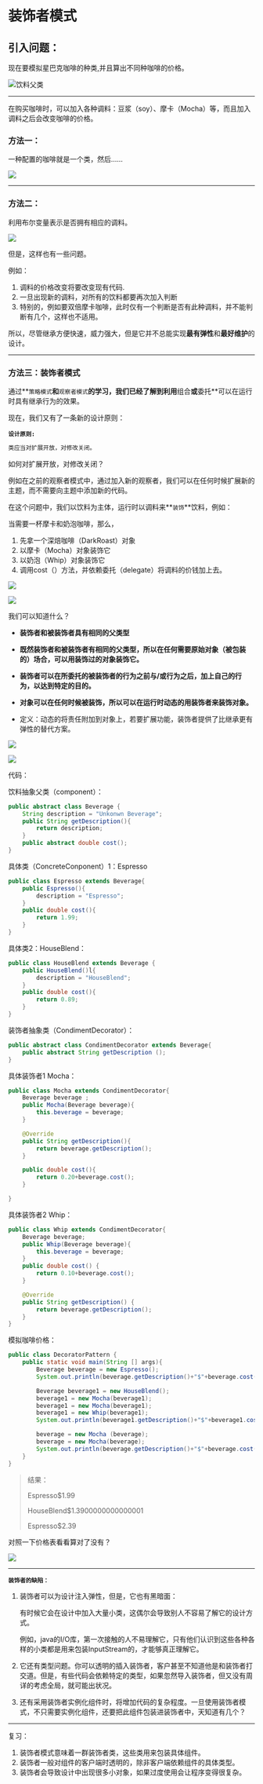 # 装饰者模式

## 引入问题：

现在要模拟星巴克咖啡的种类,并且算出不同种咖啡的价格。

![饮料父类](https://github.com/YYkwSir/DesignPatternsLearningRecords/blob/master/%E8%A3%85%E9%A5%B0%E8%80%85%E6%A8%A1%E5%BC%8FDecoratorPattern/Decorator1.jpg?raw=true"饮料父类")

****

在购买咖啡时，可以加入各种调料：豆浆（soy）、摩卡（Mocha）等，而且加入调料之后会改变咖啡的价格。



### 方法一：

一种配置的咖啡就是一个类，然后……



![](https://github.com/YYkwSir/DesignPatternsLearningRecords/blob/master/%E8%A3%85%E9%A5%B0%E8%80%85%E6%A8%A1%E5%BC%8FDecoratorPattern/Decorator2.jpg?raw=true)



---

### 方法二：

利用布尔变量表示是否拥有相应的调料。

![](https://github.com/YYkwSir/DesignPatternsLearningRecords/blob/master/%E8%A3%85%E9%A5%B0%E8%80%85%E6%A8%A1%E5%BC%8FDecoratorPattern/Decorator3.jpg?raw=true.png)

但是，这样也有一些问题。

例如：

1.  调料的价格改变将要改变现有代码.
2.  一旦出现新的调料，对所有的饮料都要再次加入判断
3.  特别的，例如要双倍摩卡咖啡，此时仅有一个判断是否有此种调料，并不能判断有几个，这样也不适用。



所以，尽管继承方便快速，威力强大，但是它并不总能实现**最有弹性**和**最好维护**的设计。



---

###  **方法三：装饰者模式**



通过**`策略模式`**和**`观察者模式`**的学习，我们已经了解到利用**组合**或**委托**可以在运行时具有继承行为的效果。

现在，我们又有了一条新的设计原则：



**`设计原则:`**

```javascript
类应当对扩展开放，对修改关闭。
```



如何对扩展开放，对修改关闭？

例如在之前的观察者模式中，通过加入新的观察者，我们可以在任何时候扩展新的主题，而不需要向主题中添加新的代码。



在这个问题中，我们以饮料为主体，运行时以调料来**`装饰`**饮料，例如：

当需要一杯摩卡和奶泡咖啡，那么，

1.  先拿一个深焙咖啡（DarkRoast）对象
2.  以摩卡（Mocha）对象装饰它
3.  以奶泡（Whip）对象装饰它
4.  调用cost（）方法，并依赖委托（delegate）将调料的价钱加上去。

![](https://github.com/YYkwSir/DesignPatternsLearningRecords/blob/master/%E8%A3%85%E9%A5%B0%E8%80%85%E6%A8%A1%E5%BC%8FDecoratorPattern/Decorator4.jpg?raw=true)

![](https://github.com/YYkwSir/DesignPatternsLearningRecords/blob/master/%E8%A3%85%E9%A5%B0%E8%80%85%E6%A8%A1%E5%BC%8FDecoratorPattern/Decorator5.jpg?raw=true)



我们可以知道什么？

-   **装饰者和被装饰者具有相同的父类型**

-   **既然装饰者和被装饰者有相同的父类型，所以在任何需要原始对象（被包装的）场合，可以用装饰过的对象装饰它。**

-   **装饰者可以在所委托的被装饰者的行为之前与/或行为之后，加上自己的行为，以达到特定的目的。**

-   **对象可以在任何时候被装饰，所以可以在运行时动态的用装饰者来装饰对象。**

    

-   定义：动态的将责任附加到对象上，若要扩展功能，装饰者提供了比继承更有弹性的替代方案。



![](https://github.com/YYkwSir/DesignPatternsLearningRecords/blob/master/%E8%A3%85%E9%A5%B0%E8%80%85%E6%A8%A1%E5%BC%8FDecoratorPattern/Decorator6.jpg?raw=true)



![](https://github.com/YYkwSir/DesignPatternsLearningRecords/blob/master/%E8%A3%85%E9%A5%B0%E8%80%85%E6%A8%A1%E5%BC%8FDecoratorPattern/Decorator7.jpg?raw=true)

代码：

饮料抽象父类（component）：

```java
public abstract class Beverage {
    String description = "Unkonwn Beverage";
    public String getDescription(){
        return description;
    }
    public abstract double cost();
}
```



具体类（ConcreteConponent）1：Espresso

```java
public class Espresso extends Beverage{
    public Espresso(){
        description = "Espresso";
    }
    public double cost(){
        return 1.99;
    }
}
```



具体类2：HouseBlend：

```java
public class HouseBlend extends Beverage {
	public HouseBlend()l{
        description = "HouseBlend";
    }
    public double cost(){
        return 0.89;
    }
}
```



装饰者抽象类（CondimentDecorator）：

```java
public abstract class CondimentDecorator extends Beverage{
    public abstract String getDescription ();
}
```



具体装饰者1 Mocha：

```java
public class Mocha extends CondimentDecorator{
    Beverage beverage ;
    public Mocha(Beverage beverage){
        this.beverage = beverage;
    }

    @Override
    public String getDescription(){
        return beverage.getDescription();
    }

    public double cost(){
        return 0.20+beverage.cost();
    }

}
```



具体装饰者2 Whip：

```java
public class Whip extends CondimentDecorator{
    Beverage beverage;
    public Whip(Beverage beverage){
        this.beverage = beverage;
    }
    public double cost() {
        return 0.10+beverage.cost();
    }

    @Override
    public String getDescription() {
        return beverage.getDescription();
    }
}
```



模拟咖啡价格：

```java
public class DecoratorPattern {
    public static void main(String [] args){
        Beverage beverage = new Espresso();
        System.out.println(beverage.getDescription()+"$"+beverage.cost());

        Beverage beverage1 = new HouseBlend();
        beverage1 = new Mocha(beverage1);
        beverage1 = new Mocha(beverage1);
        beverage1 = new Whip(beverage1);
        System.out.println(beverage1.getDescription()+"$"+beverage1.cost());

        beverage = new Mocha (beverage);
        beverage = new Mocha(beverage);
        System.out.println(beverage.getDescription()+"$"+beverage.cost());
    }
}
```



>   结果：
>
>   Espresso$1.99
>
>   HouseBlend$1.3900000000000001
>
>   Espresso$2.39



对照一下价格表看看算对了没有？



![](https://github.com/YYkwSir/DesignPatternsLearningRecords/blob/master/%E8%A3%85%E9%A5%B0%E8%80%85%E6%A8%A1%E5%BC%8FDecoratorPattern/Decorator8.jpg?raw=true)



---

**`装饰者的缺陷：`**

1.  装饰者可以为设计注入弹性，但是，它也有黑暗面：

    有时候它会在设计中加入大量小类，这偶尔会导致别人不容易了解它的设计方式。

    例如，java的I/O库，第一次接触的人不易理解它，只有他们认识到这些各种各样的小类都是用来包装InputStream的，才能够真正理解它。

2.  它还有类型问题。你可以透明的插入装饰者，客户甚至不知道他是和装饰者打交道。但是，有些代码会依赖特定的类型，如果忽然导入装饰者，但又没有周详的考虑全局，就可能出状况。

3.  还有采用装饰者实例化组件时，将增加代码的复杂程度。一旦使用装饰者模式，不只需要实例化组件，还要把此组件包装进装饰者中，天知道有几个？

---

复习：

1.  装饰者模式意味着一群装饰者类，这些类用来包装具体组件。
2.  装饰者一般对组件的客户端时透明的，除非客户端依赖组件的具体类型。
3.  装饰者会导致设计中出现很多小对象，如果过度使用会让程序变得很复杂。
